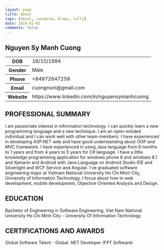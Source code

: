 ```yaml
---
layout: page
title: About
tags: [about, cuongnsm, blogs, luffy]
date: 2019-01-01
comments: false
---
```


## Nguyen Sy Manh Cuong

<table>
<tr>
<th>DOB</th>
<td>16/10/1994</td>
</tr>
<tr>
<th>
Gender</th> <td>	Male </td> </tr> <tr>
<th>Phone</th>	<td>+84972647258</td> </tr> <tr>
<th>Email</th>		<td>cuongnsm@gmail.com</td> </tr> <tr>
<th>Website</th><td>	https://www.linkedin.com/in/nguyensymanhcuong</td></tr>
</table>


## PROFESSIONAL SUMMARY

I am passionate interest in information technology. I can quickly learn a new programming language and a new technique. I am an open-minded individual and I can work well with other team-members. I have experienced in developing ASP.NET web and have good understanding about OOP and MVC framework. I have experienced in using Java language from 6 months to 1 years and from 4 years to 5 years for C# language. I have a little knowledge programming application for windows phone 8 and windows 8.1 and Xamarin and Android with Java Language on Android Studio IDE and Silverlight and WCF Service and Angular. I've graduated software engineering major at Vietnam National University Ho Chi Minh City, University of Information Technology. I focus about how to web development, mobile development, Objective Oriented Analysis and Design.

## EDUCATION

Bachelor of Engineering in Software Engineering, Viet Nam National University Ho Chi Minh City - University Of Information Technology

## CERTIFICATIONS AND AWARDS

Global Software Talent - Global .NET Developer (FPT Software)

